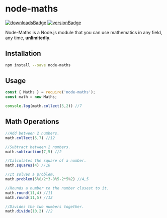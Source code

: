 # node-maths

[![downloadsBadge](https://img.shields.io/npm/dt/node-maths?style=for-the-badge)](https://npmjs.com/node-maths)
[![versionBadge](https://img.shields.io/npm/v/node-maths?style=for-the-badge)](https://npmjs.com/node-maths)


Node-Maths is a Node.js module that you can use mathematics in any field, any time, **unlimitedly.**

## Installation

```sh
npm install --save node-maths
```

## Usage

```js
const { Maths } = require('node-maths');
const math = new Maths;

console.log(math.collect(5,2)) //7

```


## Math Operations

```js
//Add between 2 numbers.
math.collect(5,7) //12

//Subtract between 2 numbers.
math.subtraction(7,5) //2

//Calculates the square of a number.
math.squares(4) //16

//It solves a problem.
math.problem(5%8/2*3-8%5-2*5%2) //4,5

//Rounds a number to the number closest to it.
math.round(11,4) //11
math.round(11,5) //12

//Divides the two numbers together.
math.divide(10,2) //2
```
